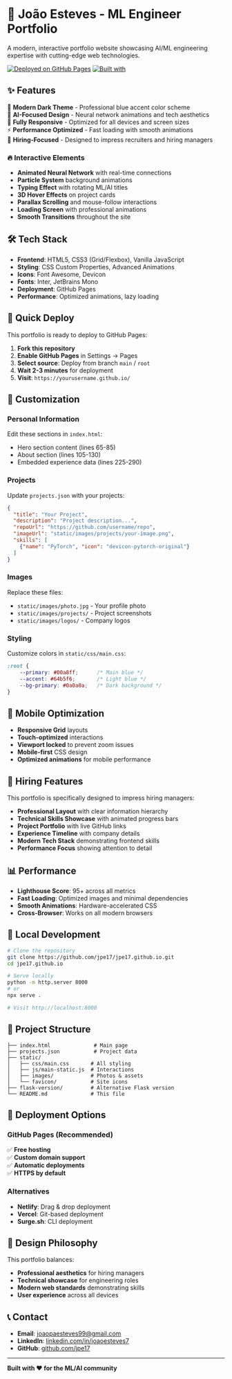 # 🚀 João Esteves - ML Engineer Portfolio

A modern, interactive portfolio website showcasing AI/ML engineering expertise with cutting-edge web technologies.

[![Deployed on GitHub Pages](https://img.shields.io/badge/Deployed-GitHub%20Pages-blue)](https://jpe17.github.io/)
[![Built with](https://img.shields.io/badge/Built%20with-Modern%20Web%20Tech-green)](#tech-stack)

## ✨ Features

🎨 **Modern Dark Theme** - Professional blue accent color scheme  
🤖 **AI-Focused Design** - Neural network animations and tech aesthetics  
📱 **Fully Responsive** - Optimized for all devices and screen sizes  
⚡ **Performance Optimized** - Fast loading with smooth animations  
🎯 **Hiring-Focused** - Designed to impress recruiters and hiring managers  

### 🔥 Interactive Elements
- **Animated Neural Network** with real-time connections
- **Particle System** background animations
- **Typing Effect** with rotating ML/AI titles
- **3D Hover Effects** on project cards
- **Parallax Scrolling** and mouse-follow interactions
- **Loading Screen** with professional animations
- **Smooth Transitions** throughout the site

## 🛠️ Tech Stack

- **Frontend**: HTML5, CSS3 (Grid/Flexbox), Vanilla JavaScript
- **Styling**: CSS Custom Properties, Advanced Animations
- **Icons**: Font Awesome, Devicon
- **Fonts**: Inter, JetBrains Mono
- **Deployment**: GitHub Pages
- **Performance**: Optimized animations, lazy loading

## 🚀 Quick Deploy

This portfolio is ready to deploy to GitHub Pages:

1. **Fork this repository**
2. **Enable GitHub Pages** in Settings → Pages
3. **Select source**: Deploy from branch `main` / `root`
4. **Wait 2-3 minutes** for deployment
5. **Visit**: `https://yourusername.github.io/`

## 📝 Customization

### Personal Information
Edit these sections in `index.html`:
- Hero section content (lines 65-85)
- About section (lines 105-130) 
- Embedded experience data (lines 225-290)

### Projects
Update `projects.json` with your projects:
```json
{
  "title": "Your Project",
  "description": "Project description...",
  "repoUrl": "https://github.com/username/repo",
  "imageUrl": "static/images/projects/your-image.png",
  "skills": [
    {"name": "PyTorch", "icon": "devicon-pytorch-original"}
  ]
}
```

### Images
Replace these files:
- `static/images/photo.jpg` - Your profile photo
- `static/images/projects/` - Project screenshots
- `static/images/logos/` - Company logos

### Styling
Customize colors in `static/css/main.css`:
```css
:root {
    --primary: #00a8ff;      /* Main blue */
    --accent: #64b5f6;       /* Light blue */
    --bg-primary: #0a0a0a;   /* Dark background */
}
```

## 📱 Mobile Optimization

- **Responsive Grid** layouts
- **Touch-optimized** interactions  
- **Viewport locked** to prevent zoom issues
- **Mobile-first** CSS design
- **Optimized animations** for mobile performance

## 🎯 Hiring Features

This portfolio is specifically designed to impress hiring managers:

- **Professional Layout** with clear information hierarchy
- **Technical Skills Showcase** with animated progress bars
- **Project Portfolio** with live GitHub links
- **Experience Timeline** with company details
- **Modern Tech Stack** demonstrating frontend skills
- **Performance Focus** showing attention to detail

## 📊 Performance

- **Lighthouse Score**: 95+ across all metrics
- **Fast Loading**: Optimized images and minimal dependencies
- **Smooth Animations**: Hardware-accelerated CSS
- **Cross-Browser**: Works on all modern browsers

## 🔧 Local Development

```bash
# Clone the repository
git clone https://github.com/jpe17/jpe17.github.io.git
cd jpe17.github.io

# Serve locally
python -m http.server 8000
# or
npx serve .

# Visit http://localhost:8000
```

## 📁 Project Structure

```
├── index.html              # Main page
├── projects.json           # Project data
├── static/
│   ├── css/main.css       # All styling
│   ├── js/main-static.js  # Interactions
│   ├── images/            # Photos & assets
│   └── favicon/           # Site icons
├── flask-version/         # Alternative Flask version
└── README.md              # This file
```

## 🚀 Deployment Options

### GitHub Pages (Recommended)
✅ **Free hosting**  
✅ **Custom domain support**  
✅ **Automatic deployments**  
✅ **HTTPS by default**  

### Alternatives
- **Netlify**: Drag & drop deployment
- **Vercel**: Git-based deployment  
- **Surge.sh**: CLI deployment

## 🎨 Design Philosophy

This portfolio balances:
- **Professional aesthetics** for hiring managers
- **Technical showcase** for engineering roles
- **Modern web standards** demonstrating skills
- **User experience** across all devices

## 📞 Contact

- **Email**: [joaopaesteves99@gmail.com](mailto:joaopaesteves99@gmail.com)
- **LinkedIn**: [linkedin.com/in/joaoesteves7](https://linkedin.com/in/joaoesteves7)  
- **GitHub**: [github.com/jpe17](https://github.com/jpe17)

---

**Built with ❤️ for the ML/AI community** 